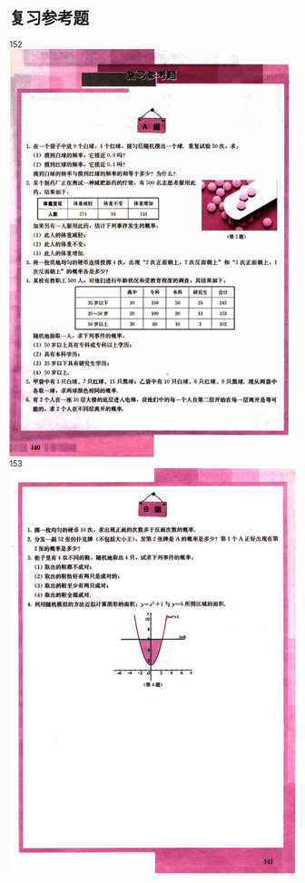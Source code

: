 # 复习参考题

152
![152](../../book/人教版高中数学A版必修3/人教版高中数学A版必修3_152.png)
153
![153](../../book/人教版高中数学A版必修3/人教版高中数学A版必修3_153.png)